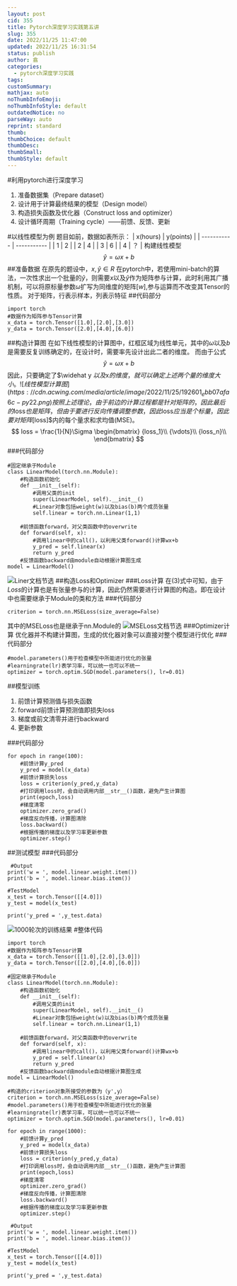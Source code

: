 ```yaml
---
layout: post
cid: 355
title: Pytorch深度学习实践第五讲
slug: 355
date: 2022/11/25 11:47:00
updated: 2022/11/25 16:31:54
status: publish
author: 翕
categories: 
  - pytorch深度学习实践
tags: 
customSummary: 
mathjax: auto
noThumbInfoEmoji: 
noThumbInfoStyle: default
outdatedNotice: no
parseWay: auto
reprint: standard
thumb: 
thumbChoice: default
thumbDesc: 
thumbSmall: 
thumbStyle: default
---
```



#利用pytorch进行深度学习

 1. 准备数据集（Prepare dataset）
 2. 设计用于计算最终结果的模型（Design model）
 3. 构造损失函数及优化器（Construct loss and optimizer）
 4. 设计循环周期（Training cycle）——前馈、反馈、更新

#以线性模型为例
题目如前，数据如表所示：
| x(hours)      | y(points) |
| ----------- | ----------- |
| 1           | 2           |
| 2           | 4           |
| 3           | 6           |
| 4           | ？          |
构建线性模型
$$
\widehat y = \omega x +b
$$
##准备数据
在原先的题设中，$x,\widehat y \in R$
在pytorch中，若使用mini-batch的算法，一次性求出一个批量的$\widehat y$，则需要$x$以及$\widehat y$作为矩阵参与计算，此时利用其广播机制，可以将原标量参数$\omega$扩写为同维度的矩阵$[w]$,参与运算而不改变其Tensor的性质。
对于矩阵，行表示样本，列表示特征
##代码部分
```
import torch
#数据作为矩阵参与Tensor计算
x_data = torch.Tensor([1.0],[2.0],[3.0])
y_data = torch.Tensor([2.0],[4.0],[6.0])
```
##构造计算图
在如下线性模型的计算图中，红框区域为线性单元，其中的$\omega$以及$b$是需要反复训练确定的，在设计时，需要率先设计出此二者的维度。
而由于公式
$$
\widehat y = \omega x +b
$$
因此，只要确定了$\widehat y $以及$x$的维度，就可以确定上述两个量的维度大小。
![线性模型计算图](https://cdn.acwing.com/media/article/image/2022/11/25/192601_ebb07afa6c-py22.png) 
按照上述理论，由于前边的计算过程都是针对矩阵的，因此最后的$loss$也是矩阵，但由于要进行反向传播调整参数，因此$loss$应当是个标量，因此要对矩阵$[loss]$内的每个量求和求均值(MSE)。
$$
loss = \frac{1}{N}\Sigma
\begin{bmatrix}
{loss_1}\\
{\vdots}\\
{loss_n}\\
\end{bmatrix}
$$
###代码部分
```
#固定继承于Module
class LinearModel(torch.nn.Module):
    #构造函数初始化
    def __init__(self):
        #调用父类的init
        super(LinearModel, self).__init__()
        #Linear对象包括weight(w)以及bias(b)两个成员张量
        self.linear = torch.nn.Linear(1,1)

    #前馈函数forward，对父类函数中的overwrite
    def forward(self, x):
        #调用linear中的call()，以利用父类forward()计算wx+b
        y_pred = self.linear(x)
        return y_pred
    #反馈函数backward由module自动根据计算图生成
model = LinearModel()
```
![Liner文档节选](https://cdn.acwing.com/media/article/image/2022/11/25/192601_1bb20ea76c-py23.png) 
##构造Loss和Optimizer
###Loss计算
在(3)式中可知，由于$Loss$的计算也是有张量参与的计算，因此仍然需要进行计算图的构造。即在设计中也需要继承于Module的类和方法
###代码部分
```
criterion = torch.nn.MSELoss(size_average=False)
```
其中的MSELoss也是继承于nn.Module的
![MSELoss文档节选](https://cdn.acwing.com/media/article/image/2022/11/25/192601_59b392986c-py24.png) 
###Optimizer计算
优化器并不构建计算图，生成的优化器对象可以直接对整个模型进行优化
###代码部分
```
#model.parameters()用于检查模型中所能进行优化的张量
#learningrate(lr)表学习率，可以统一也可以不统一
optimizer = torch.optim.SGD(model.parameters(), lr=0.01)
```
##模型训练

 1. 前馈计算预测值与损失函数
 2. forward前馈计算预测值即损失loss
 3. 梯度或前文清零并进行backward
 4. 更新参数

###代码部分
```
for epoch in range(100):
    #前馈计算y_pred
    y_pred = model(x_data)
    #前馈计算损失loss
    loss = criterion(y_pred,y_data)
    #打印调用loss时，会自动调用内部__str__()函数，避免产生计算图
    print(epoch,loss)
    #梯度清零
    optimizer.zero_grad()
    #梯度反向传播，计算图清除
    loss.backward()
    #根据传播的梯度以及学习率更新参数
    optimizer.step()
```
##测试模型
###代码部分
```
 #Output
print('w = ', model.linear.weight.item())
print('b = ', model.linear.bias.item())

#TestModel
x_test = torch.Tensor([[4.0]])
y_test = model(x_test)

print('y_pred = ',y_test.data)
```
![1000轮次的训练结果](https://cdn.acwing.com/media/article/image/2022/11/25/192601_c1779c9c6c-py25.png) 
#整体代码
```
import torch
#数据作为矩阵参与Tensor计算
x_data = torch.Tensor([[1.0],[2.0],[3.0]])
y_data = torch.Tensor([[2.0],[4.0],[6.0]])

#固定继承于Module
class LinearModel(torch.nn.Module):
    #构造函数初始化
    def __init__(self):
        #调用父类的init
        super(LinearModel, self).__init__()
        #Linear对象包括weight(w)以及bias(b)两个成员张量
        self.linear = torch.nn.Linear(1,1)

    #前馈函数forward，对父类函数中的overwrite
    def forward(self, x):
        #调用linear中的call()，以利用父类forward()计算wx+b
        y_pred = self.linear(x)
        return y_pred
    #反馈函数backward由module自动根据计算图生成
model = LinearModel()

#构造的criterion对象所接受的参数为（y',y）
criterion = torch.nn.MSELoss(size_average=False)
#model.parameters()用于检查模型中所能进行优化的张量
#learningrate(lr)表学习率，可以统一也可以不统一
optimizer = torch.optim.SGD(model.parameters(), lr=0.01)

for epoch in range(1000):
    #前馈计算y_pred
    y_pred = model(x_data)
    #前馈计算损失loss
    loss = criterion(y_pred,y_data)
    #打印调用loss时，会自动调用内部__str__()函数，避免产生计算图
    print(epoch,loss)
    #梯度清零
    optimizer.zero_grad()
    #梯度反向传播，计算图清除
    loss.backward()
    #根据传播的梯度以及学习率更新参数
    optimizer.step()

 #Output
print('w = ', model.linear.weight.item())
print('b = ', model.linear.bias.item())

#TestModel
x_test = torch.Tensor([[4.0]])
y_test = model(x_test)

print('y_pred = ',y_test.data)
```